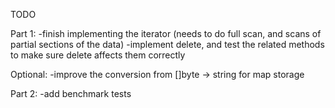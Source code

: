 TODO

Part 1:
-finish implementing the iterator (needs to do full scan, and scans of partial sections of the data)
-implement delete, and test the related methods to make sure delete affects them correctly

Optional:
-improve the conversion from []byte -> string for map storage

Part 2:
-add benchmark tests